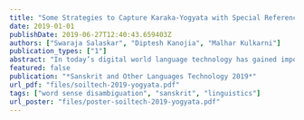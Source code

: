 ```yaml
---
title: "Some Strategies to Capture Karaka-Yogyata with Special Reference to apadana"
date: 2019-01-01
publishDate: 2019-06-27T12:40:43.659403Z
authors: ["Swaraja Salaskar", "Diptesh Kanojia", "Malhar Kulkarni"]
publication_types: ["1"]
abstract: "In today’s digital world language technology has gained importance. Several software, have been developed and are available in the field of computational linguistics. Such tools play a crucial role in making classical language texts easily accessible. Some Indian philosophical schools have contributed towards various techniques of verbal cognition to analyze sentence correctly. These theories can be used to build computational tools for word sense disambiguation (WSD). In the absence of WSD, one cannot have proper verbal cognition. These theories considered the concept of ‘Yogyatā’ (congruity or compatibility) as the indispensable cause of verbal cognition. In this work, we come up with some insights on the basis of these theories to create a tool that will capture Yogyatā of words. We describe the problem of ambiguity in a text and present a method to resolve it computationally with the help of Yogyatā. Here, only two major schools i.e. Nyāya and Vyākaraṇa are considered. Our paper attempts to show the implication of the creation of our tool in this area. Also, our tool involves the creation of an ‘ontological tag-set’ as well as strategies to mark up the lexicon. The introductory description of ablation is also covered in this paper. Such strategies and some case studies shall form the core of our paper."
featured: false
publication: "*Sanskrit and Other Languages Technology 2019*"
url_pdf: "files/soiltech-2019-yogyata.pdf"
tags: ["word sense disambiguation", "sanskrit", "linguistics"]
url_poster: "files/poster-soiltech-2019-yogyata.pdf"
---
```


